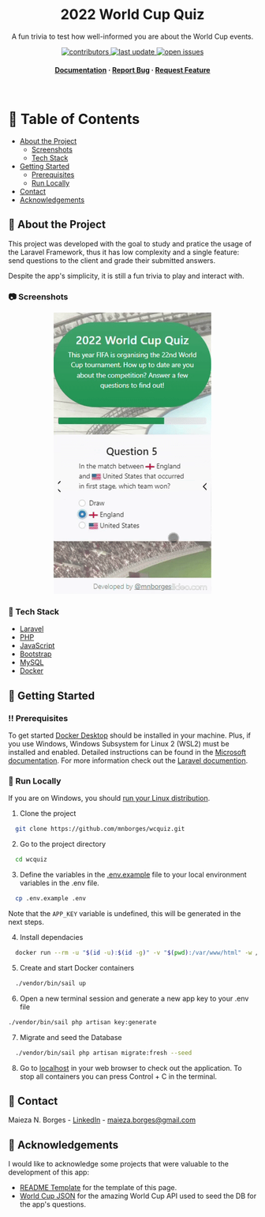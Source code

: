 <!--
Hey, thanks for using the awesome-readme-template template.
If you have any enhancements, then fork this project and create a pull request
or just open an issue with the label "enhancement".

Don't forget to give this project a star for additional support ;)
Maybe you can mention me or this repo in the acknowledgements too
-->
<div align="center">

  <h1>2022 World Cup Quiz</h1>
  
  <p>
    A fun trivia to test how well-informed you are about the World Cup events.
  </p>
  
  
<!-- Badges -->
<p>
  <a href="https://github.com/mnborges/wcquiz/graphs/contributors">
    <img src="https://img.shields.io/github/contributors/mnborges/wcquiz" alt="contributors" />
  </a>
  <a href="">
    <img src="https://img.shields.io/github/last-commit/mnborges/wcquiz" alt="last update" />
  </a>
  <a href="https://github.com/mnborges/wcquiz/issues/">
    <img src="https://img.shields.io/github/issues/mnborges/wcquiz" alt="open issues" />
  </a>
</p>
   
<h4>
    <a href="https://github.com/mnborges/wcquiz">Documentation</a>
  <span> · </span>
    <a href="https://github.com/mnborges/wcquiz/issues/">Report Bug</a>
  <span> · </span>
    <a href="https://github.com/mnborges/wcquiz/issues/">Request Feature</a>
  </h4>
</div>

<br />

<!-- Table of Contents -->

# :notebook_with_decorative_cover: Table of Contents

-   [About the Project](#star2-about-the-project)
    -   [Screenshots](#camera-screenshots)
    -   [Tech Stack](#space_invader-tech-stack)
-   [Getting Started](#toolbox-getting-started)
    -   [Prerequisites](#bangbang-prerequisites)
    -   [Run Locally](#running-run-locally)
-   [Contact](#handshake-contact)
-   [Acknowledgements](#gem-acknowledgements)

<!-- About the Project -->

## :star2: About the Project

This project was developed with the goal to study and pratice the usage of the Laravel Framework, thus it has low complexity and a single feature: send questions to the client and grade their submitted answers.

Despite the app's simplicity, it is still a fun trivia to play and interact with.

<!-- Screenshots -->

### :camera: Screenshots

<div align="center"> 
  <img src="screenshots/wcquiz-mnborges.gif" alt="gif of the application interface" />
</div>

<!-- TechStack -->

### :space_invader: Tech Stack

  <ul>
    <li><a href="https://laravel.com/">Laravel</a></li>
    <li><a href="https://www.php.net/">PHP</a></li>
    <li><a href="https://tc39.es/ecma262/">JavaScript</a></li>
    <li><a href="https://getbootstrap.com/">Bootstrap</a></li>
    <li><a href="https://www.mysql.com/">MySQL</a></li>
    <li><a href="https://www.docker.com/">Docker</a></li>
  </ul>

<!-- Getting Started -->

## :toolbox: Getting Started

<!-- Prerequisites -->

### :bangbang: Prerequisites

To get started [Docker Desktop](https://www.docker.com/products/docker-desktop) should be installed in your machine. Plus, if you use Windows, Windows Subsystem for Linux 2 (WSL2) must be installed and enabled. Detailed instructions can be found in the [Microsoft documentation](https://learn.microsoft.com/en-us/windows/wsl/install). For more information check out the [Laravel documention](https://laravel.com/docs/9.x#laravel-and-docker).

<!-- Run Locally -->

### :running: Run Locally

If you are on Windows, you should [run your Linux distribution](https://learn.microsoft.com/en-us/windows/wsl/install#ways-to-run-multiple-linux-distributions-with-wsl).

1. Clone the project

```bash
  git clone https://github.com/mnborges/wcquiz.git
```

2. Go to the project directory

```bash
  cd wcquiz
```

3. Define the variables in the [.env.example](.env.example) file to your local environment variables in the .env file.

```bash
  cp .env.example .env
```

Note that the `APP_KEY` variable is undefined, this will be generated in the next steps.

4. Install dependacies

```bash
  docker run --rm -u "$(id -u):$(id -g)" -v "$(pwd):/var/www/html" -w /var/www/html laravelsail/php81-composer:latest composer install --ignore-platform-reqs
```

5. Create and start Docker containers

```bash
  ./vendor/bin/sail up
```

6. Open a new terminal session and generate a new app key to your .env file

```bash
./vendor/bin/sail php artisan key:generate

```

7. Migrate and seed the Database

```bash
  ./vendor/bin/sail php artisan migrate:fresh --seed
```

8. Go to [localhost](https://localhost) in your web browser to check out the application. To stop all containers you can press Control + C in the terminal.

<!-- Contact -->

## :handshake: Contact

Maieza N. Borges - [LinkedIn](https://www.linkedin.com/in/maieza-borges-903895b8/) - maieza.borges@gmail.com

<!-- Acknowledgments -->

## :gem: Acknowledgements

I would like to acknowledge some projects that were valuable to the development of this app:

-   [README Template](https://github.com/Louis3797/awesome-readme-template) for the template of this page.
-   [World Cup JSON](https://github.com/estiens/world_cup_json) for the amazing World Cup API used to seed the DB for the app's questions.
